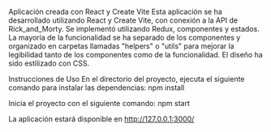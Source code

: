 
Aplicación creada con React y Create Vite
Esta aplicación se ha desarrollado utilizando React y Create Vite, con conexión a la API de Rick_and_Morty. 
Se implementó utilizando Redux, componentes y estados. 
La mayoría de la funcionalidad se ha separado de los componentes y organizado en carpetas llamadas "helpers" o "utils" 
para mejorar la legibilidad tanto de los componentes como de la funcionalidad. El diseño ha sido estilizado con CSS.

Instrucciones de Uso
En el directorio del proyecto, ejecuta el siguiente comando para instalar las dependencias:
npm install

Inicia el proyecto con el siguiente comando:
npm start

La aplicación estará disponible en http://127.0.0.1:3000/

